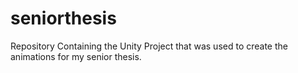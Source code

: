 # seniorthesis
Repository Containing the Unity Project that was used to create the animations for my senior thesis.
